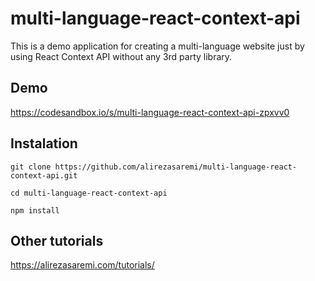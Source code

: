 # multi-language-react-context-api
This is a demo application for creating a multi-language website just by using React Context API without any 3rd party library.



## Demo
https://codesandbox.io/s/multi-language-react-context-api-zpxvv0

## Instalation
```
git clone https://github.com/alirezasaremi/multi-language-react-context-api.git
```
```
cd multi-language-react-context-api
```
```
npm install
```

## Other tutorials
https://alirezasaremi.com/tutorials/

